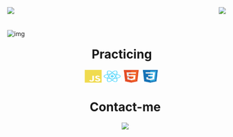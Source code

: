 <div>
  
  <img  height="180em" src="https://github-readme-stats.vercel.app/api?username=empty-guy&show_icons=true&theme=tokyonight&include_all_commits=true&count_private=true"/>
  <img align="right" height="180em" src="https://github-readme-stats.vercel.app/api/top-langs/?username=empty-guy&layout=compact&langs_count=16&theme=tokyonight"/>
</div>
<br>

<div  align="center"> 
  <div style="display: inline_block"><br>
    <img align="left" height="350"  alt="img" src="https://media4.giphy.com/media/lkceXNDw4Agryfrwz8/giphy.gif?cid=ecf05e47b6ifjxmith4j2eovzhhd48trnenkbirn8qr9i3lw&ep=v1_gifs_related&rid=giphy.gif&ct=g">
    <h1 align="center">Practicing </h1>
    <img align="center" height="30" width="40" alt="js-icon"  src="https://raw.githubusercontent.com/devicons/devicon/master/icons/javascript/javascript-plain.svg">
    <img align="center" height="30" width="40" alt="react-icon" src="https://raw.githubusercontent.com/devicons/devicon/master/icons/react/react-original.svg">
    <img align="center" height="30" width="40" alt="html-icon" src="https://raw.githubusercontent.com/devicons/devicon/master/icons/html5/html5-original.svg">
    <img align="center" height="30" width="40" alt="css-icon" src="https://raw.githubusercontent.com/devicons/devicon/master/icons/css3/css3-original.svg">
   </div>
    
  
  <h1 align="center">Contact-me</h1>
    <a href = "mailto: matheuskretzkei@gmail.com">
      <img width="30" src="https://user-images.githubusercontent.com/102408995/222502075-0cdec65c-d88d-4c12-b895-b76147391de0.svg">
    </a>
</div>
